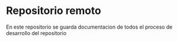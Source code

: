 # Repositorio remoto

En este repositorio se guarda documentacion de todos el proceso de desarrollo del repositorio
